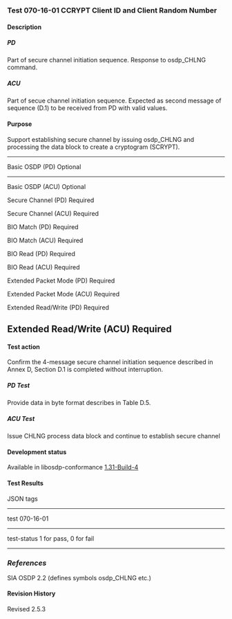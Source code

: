 ### Test 070-16-01 CCRYPT Client ID and Client Random Number

#### Description

##### PD

Part of secure channel initiation sequence. Response to osdp_CHLNG
command.

##### ACU

Part of secue channel initiation sequence. Expected as second message of
sequence (D.1) to be received from PD with valid values.

#### Purpose

Support establishing secure channel by issuing osdp_CHLNG and processing
the data block to create a cryptogram (SCRYPT).

  -----------------------------------------------------------------------
  Basic OSDP (PD)                     Optional
  ----------------------------------- -----------------------------------
  Basic OSDP (ACU)                    Optional

  Secure Channel (PD)                 Required

  Secure Channel (ACU)                Required

  BIO Match (PD)                      Required

  BIO Match (ACU)                     Required

  BIO Read (PD)                       Required

  BIO Read (ACU)                      Required

  Extended Packet Mode (PD)           Required

  Extended Packet Mode (ACU)          Required

  Extended Read/Write (PD)            Required

  Extended Read/Write (ACU)           Required
  -----------------------------------------------------------------------

#### Test action

Confirm the 4-message secure channel initiation sequence described in
Annex D, Section D.1 is completed without interruption.

##### PD Test

Provide data in byte format describes in Table D.5.

##### ACU Test

Issue CHLNG process data block and continue to establish secure channel

#### Development status

Available in libosdp-conformance
[1.31-Build-4](https://github.com/Security-Industry-Association/libosdp-conformance/releases/tag/1.31-4)

#### Test Results

JSON tags

  -----------------------------------------------------------------------
  test                                070-16-01
  ----------------------------------- -----------------------------------
  test-status                         1 for pass, 0 for fail

  -----------------------------------------------------------------------

### *References*

SIA OSDP 2.2 (defines symbols osdp_CHLNG etc.)

#### 

#### Revision History

Revised 2.5.3
